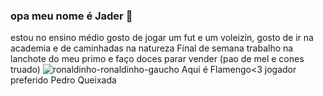 ### opa meu nome é Jader 👋
estou no ensino médio 
gosto de jogar um fut e um voleizin, gosto de ir na academia e de caminhadas na natureza
Final de semana trabalho na lanchote do meu primo e faço doces parar vender (pao de mel e cones truado) 
![ronaldinho-ronaldinho-gaucho](https://user-images.githubusercontent.com/127758605/236856082-f3e7aac4-6e95-4e9f-8804-09e956be2706.gif)
Aqui é Flamengo<3  jogador preferido Pedro Queixada
